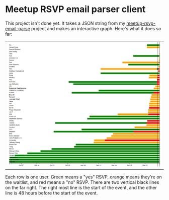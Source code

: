 # Meetup RSVP email parser client

This project isn't done yet. It takes a JSON string from my [meetup-rsvp-email-parse](https://github.com/pfroud/meetup-rsvp-email-parse) project and makes an interactive graph. Here's what it does so far:

<table><tr><td>
<img alt="screnshot of what it does so far" src="screenshot.png">
</td></tr></table>

Each row is one user. Green means a "yes" RSVP, orange means they're on the waitlist, and red means a "no" RSVP. There are two vertical black lines on the far right. The right most line is the start of the event, and the other line is 48 hours before the start of the event.